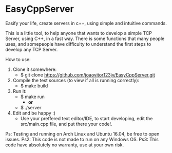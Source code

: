 # EasyCppServer
Easify your life, create servers in c++, using simple and intuitive commands.

This is a little tool, to help anyone that wants to develop a simple TCP Server, using C++, in a fast way.
There is some functions that many people uses, and somepeople have difficulty to understand the first steps to develop any TCP Server.

How to use:
  1.  Clone it somewhere:
    	*	$ git clone https://github.com/joaovitor123jv/EasyCppServer.git
  2.  Compile the test sources (to view if all is running correctly):
    	*	$ make build
  3.  Run it:
    	*	$ make run
	  	    *	__or__
  		*	$ ./server
  4.  Edit and be happy :)
    	*	Use your preffered text editor/IDE, to start developing, edit the src/main.cpp file, and put there your code!.



Ps: Testing and running on Arch Linux and Ubuntu 16.04, be free to open issues.
Ps2: This code is not made to run on any Windows OS.
Ps3: This code have absolutely no warranty, use at your own risk.